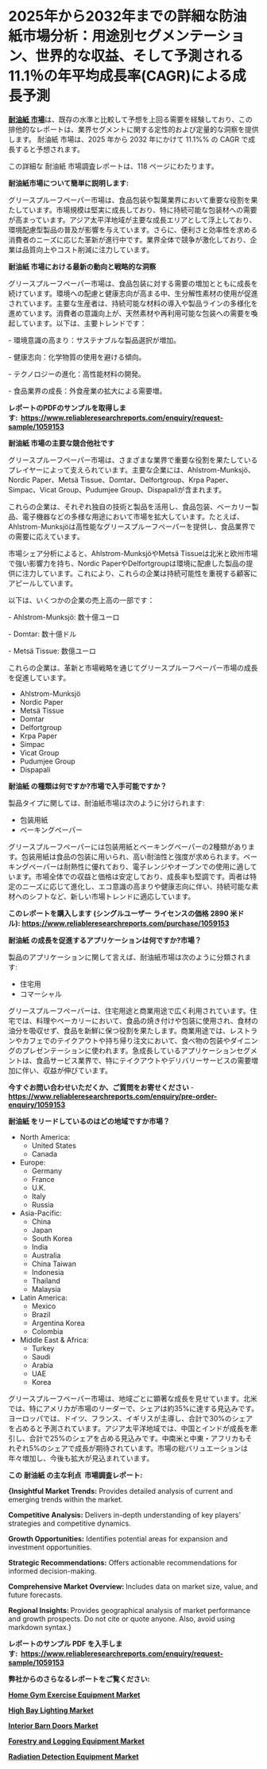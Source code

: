 <p><h1>2025年から2032年までの詳細な防油紙市場分析：用途別セグメンテーション、世界的な収益、そして予測される11.1％の年平均成長率(CAGR)による成長予測</h1></p><p data-sourcepos="1:1-1:157"><strong><a href="https://www.reliableresearchreports.com/greaseproof-paper-r1059153?utm_campaign=110&utm_medium=36&utm_source=Github&utm_content=ia&utm_term=21022025&utm_id=greaseproof-paper">耐油紙 市場</a></strong>は、既存の水準と比較して予想を上回る需要を経験しており、この排他的なレポートは、業界セグメントに関する定性的および定量的な洞察を提供します。 耐油紙 市場は、2025 年から 2032 年にかけて 11.1%% の CAGR で成長すると予想されます。</p>
<p data-sourcepos="3:1-3:50">この詳細な 耐油紙 市場調査レポートは、118 ページにわたります。</p>
<p><strong>耐油紙市場について簡単に説明します:</strong></p>
<p><p>グリースプルーフペーパー市場は、食品包装や製菓業界において重要な役割を果たしています。市場規模は堅実に成長しており、特に持続可能な包装材への需要が高まっています。アジア太平洋地域が主要な成長エリアとして浮上しており、環境配慮型製品の普及が影響を与えています。さらに、便利さと効率性を求める消費者のニーズに応じた革新が進行中です。業界全体で競争が激化しており、企業は品質向上やコスト削減に注力しています。</p></p>
<p><strong>耐油紙 市場における最新の動向と戦略的な洞察</strong></p>
<p><p>グリースプルーフペーパー市場は、食品包装に対する需要の増加とともに成長を続けています。環境への配慮と健康志向が高まる中、生分解性素材の使用が促進されています。主要な生産者は、持続可能な材料の導入や製品ラインの多様化を進めています。消費者の意識向上が、天然素材や再利用可能な包装への需要を喚起しています。以下は、主要トレンドです：</p><p>- 環境意識の高まり：サステナブルな製品選択が増加。</p><p>- 健康志向：化学物質の使用を避ける傾向。</p><p>- テクノロジーの進化：高性能材料の開発。</p><p>- 食品業界の成長：外食産業の拡大による需要増。</p></p>
<p><strong>レポートのPDFのサンプルを取得します</strong><strong>:&nbsp;&nbsp;<a href="https://www.reliableresearchreports.com/enquiry/request-sample/1059153?utm_campaign=110&utm_medium=36&utm_source=Github&utm_content=ia&utm_term=21022025&utm_id=greaseproof-paper">https://www.reliableresearchreports.com/enquiry/request-sample/1059153</a></strong></p>
<p><strong>耐油紙 市場の主要な競合他社です</strong></p>
<p><p>グリースプルーフペーパー市場は、さまざまな業界で重要な役割を果たしているプレイヤーによって支えられています。主要な企業には、Ahlstrom-Munksjö、Nordic Paper、Metsä Tissue、Domtar、Delfortgroup、Krpa Paper、Simpac、Vicat Group、Pudumjee Group、Dispapaliが含まれます。</p><p>これらの企業は、それぞれ独自の技術と製品を活用し、食品包装、ベーカリー製品、電子機器などの多様な用途において市場を拡大しています。たとえば、Ahlstrom-Munksjöは高性能なグリースプルーフペーパーを提供し、食品業界での需要に応えています。</p><p>市場シェア分析によると、Ahlstrom-MunksjöやMetsä Tissueは北米と欧州市場で強い影響力を持ち、Nordic PaperやDelfortgroupは環境に配慮した製品の提供に注力しています。これにより、これらの企業は持続可能性を重視する顧客にアピールしています。</p><p>以下は、いくつかの企業の売上高の一部です：</p><p>- Ahlstrom-Munksjö: 数十億ユーロ</p><p>- Domtar: 数十億ドル</p><p>- Metsä Tissue: 数億ユーロ</p><p>これらの企業は、革新と市場戦略を通じてグリースプルーフペーパー市場の成長を促進しています。</p></p>
<p><ul><li>Ahlstrom-Munksjö</li><li>Nordic Paper</li><li>Metsä Tissue</li><li>Domtar</li><li>Delfortgroup</li><li>Krpa Paper</li><li>Simpac</li><li>Vicat Group</li><li>Pudumjee Group</li><li>Dispapali</li></ul></p>
<p><strong>耐油紙 の種類は何ですか?市場で入手可能ですか？</strong></p>
<p>製品タイプに関しては、耐油紙市場は次のように分けられます:</p>
<p><ul><li>包装用紙</li><li>ベーキングペーパー</li></ul></p>
<p><p>グリースプルーフペーパーには包装用紙とベーキングペーパーの2種類があります。包装用紙は食品の包装に用いられ、高い耐油性と強度が求められます。ベーキングペーパーは耐熱性に優れており、電子レンジやオーブンでの使用に適しています。市場全体での収益と価格は安定しており、成長率も堅調です。両者は特定のニーズに応じて進化し、エコ意識の高まりや健康志向に伴い、持続可能な素材へのシフトなど、新しい市場トレンドに適応しています。</p></p>
<p><strong>このレポートを購入します (シングルユーザー ライセンスの価格 2890 米ドル):&nbsp;<a href="https://www.reliableresearchreports.com/purchase/1059153?utm_campaign=110&utm_medium=36&utm_source=Github&utm_content=ia&utm_term=21022025&utm_id=greaseproof-paper">https://www.reliableresearchreports.com/purchase/1059153</a></strong></p>
<p><strong>耐油紙 の成長を促進するアプリケーションは何ですか?市場？</strong></p>
<p>製品のアプリケーションに関して言えば、耐油紙市場は次のように分類されます:</p>
<p><ul><li>住宅用</li><li>コマーシャル</li></ul></p>
<p><p>グリースプルーフペーパーは、住宅用途と商業用途で広く利用されています。住宅では、料理やベーカリーにおいて、食品の焼き付けや包装に使用され、食材の油分を吸収せず、食品を新鮮に保つ役割を果たします。商業用途では、レストランやカフェでのテイクアウトや持ち帰り注文において、食べ物の包装やダイニングのプレゼンテーションに使われます。急成長しているアプリケーションセグメントは、食品サービス業界で、特にテイクアウトやデリバリーサービスの需要増加に伴い、収益が伸びています。</p></p>
<p><strong>今すぐお問い合わせいただくか、ご質問をお寄せください</strong><strong>&nbsp;</strong>-<strong><a href="https://www.reliableresearchreports.com/enquiry/pre-order-enquiry/1059153?utm_campaign=110&utm_medium=36&utm_source=Github&utm_content=ia&utm_term=21022025&utm_id=greaseproof-paper">https://www.reliableresearchreports.com/enquiry/pre-order-enquiry/1059153</a></strong></p>
<p><strong>耐油紙 をリードしているのはどの地域ですか市場？</strong></p>
<p><ul>
    <li>
        North America:
        <ul>
            <li>United States</li>
            <li>Canada</li>
        </ul>
    </li>
    <li>
        Europe:
        <ul>
            <li>Germany</li>
            <li>France</li>
            <li>U.K.</li>
            <li>Italy</li>
            <li>Russia</li>
        </ul>
    </li>
    <li>
        Asia-Pacific:
        <ul>
            <li>China</li>
            <li>Japan</li>
            <li>South Korea</li>
            <li>India</li>
            <li>Australia</li>
            <li>China Taiwan</li>
            <li>Indonesia</li>
            <li>Thailand</li>
            <li>Malaysia</li>
        </ul>
    </li>
    <li>
        Latin America:
        <ul>
            <li>Mexico</li>
            <li>Brazil</li>
            <li>Argentina Korea</li>
            <li>Colombia</li>
        </ul>
    </li>
    <li>
        Middle East & Africa:
        <ul>
            <li>Turkey</li>
            <li>Saudi</li>
            <li>Arabia</li>
            <li>UAE</li>
            <li>Korea</li>
        </ul>
    </li>
    </ul></p>
<p><p>グリースプルーフペーパー市場は、地域ごとに顕著な成長を見せています。北米では、特にアメリカが市場のリーダーで、シェアは約35%に達する見込みです。ヨーロッパでは、ドイツ、フランス、イギリスが主導し、合計で30%のシェアを占めると予測されています。アジア太平洋地域では、中国とインドが成長を牽引し、合計で25%のシェアを占める見込みです。中南米と中東・アフリカもそれぞれ5%のシェアで成長が期待されています。市場の総バリュエーションは年々増加し、今後も拡大が見込まれています。</p></p>
<p><strong>この 耐油紙 の主な利点&nbsp; 市場調査レポート:</strong></p>
<p><strong>{Insightful Market Trends:</strong> Provides detailed analysis of current and emerging trends within the market.</p>
<p><strong>Competitive Analysis:</strong> Delivers in-depth understanding of key players' strategies and competitive dynamics.</p>
<p><strong>Growth Opportunities:</strong> Identifies potential areas for expansion and investment opportunities.</p>
<p><strong>Strategic Recommendations:</strong> Offers actionable recommendations for informed decision-making.</p>
<p><strong>Comprehensive Market Overview: </strong>Includes data on market size, value, and future forecasts.</p>
<p><strong>Regional Insights: </strong>Provides geographical analysis of market performance and growth prospects. Do not cite or quote anyone. Also, avoid using markdown syntax.}</p>
<p><strong>レポートのサンプル PDF を入手します:&nbsp;</strong><strong>&nbsp;<a href="https://www.reliableresearchreports.com/enquiry/request-sample/1059153?utm_campaign=110&utm_medium=36&utm_source=Github&utm_content=ia&utm_term=21022025&utm_id=greaseproof-paper">https://www.reliableresearchreports.com/enquiry/request-sample/1059153</a></strong></p>
<p></p>
<p></p>
<p></p>
<p></p>
<p><strong>弊社からのさらなるレポートをご覧ください:</strong></p>
<p><strong><p><a href="https://github.com/vigoseiler/Market-Research-Report-List-1/blob/main/home-gym-exercise-equipment-market.md?utm_campaign=110&utm_medium=36&utm_source=Github&utm_content=ia&utm_term=21022025&utm_id=greaseproof-paper">Home Gym Exercise Equipment Market</a></p><p><a href="https://github.com/jhamygunler/Market-Research-Report-List-1/blob/main/high-bay-lighting-market.md?utm_campaign=110&utm_medium=36&utm_source=Github&utm_content=ia&utm_term=21022025&utm_id=greaseproof-paper">High Bay Lighting Market</a></p><p><a href="https://github.com/ivetasyizhi/Market-Research-Report-List-1/blob/main/interior-barn-doors-market.md?utm_campaign=110&utm_medium=36&utm_source=Github&utm_content=ia&utm_term=21022025&utm_id=greaseproof-paper">Interior Barn Doors Market</a></p><p><a href="https://github.com/daemluari/Market-Research-Report-List-1/blob/main/forestry-and-logging-equipment-market.md?utm_campaign=110&utm_medium=36&utm_source=Github&utm_content=ia&utm_term=21022025&utm_id=greaseproof-paper">Forestry and Logging Equipment Market</a></p><p><a href="https://github.com/poianaokkels/Market-Research-Report-List-1/blob/main/radiation-detection-equipment-market.md?utm_campaign=110&utm_medium=36&utm_source=Github&utm_content=ia&utm_term=21022025&utm_id=greaseproof-paper">Radiation Detection Equipment Market</a></p></strong></p>